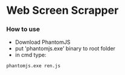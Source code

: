 # Web Screen Scrapper
### How to use
- Download PhantomJS
- put 'phantomjs.exe' binary to root folder
- in cmd type:
````
phantomjs.exe ren.js
````
